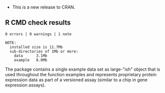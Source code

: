 
* This is a new release to CRAN.

## R CMD check results

```
0 errors | 0 warnings | 1 note

NOTE:
  installed size is 11.7Mb
  sub-directories of 1Mb or more:
    data      3.1Mb
    example   8.0Mb
```

The package contains a single example data set as large-"ish" object that
is used throughout the function examples and represents proprietary
protein expression data as part of a versioned assay (similar to a chip
in gene expression assays).
